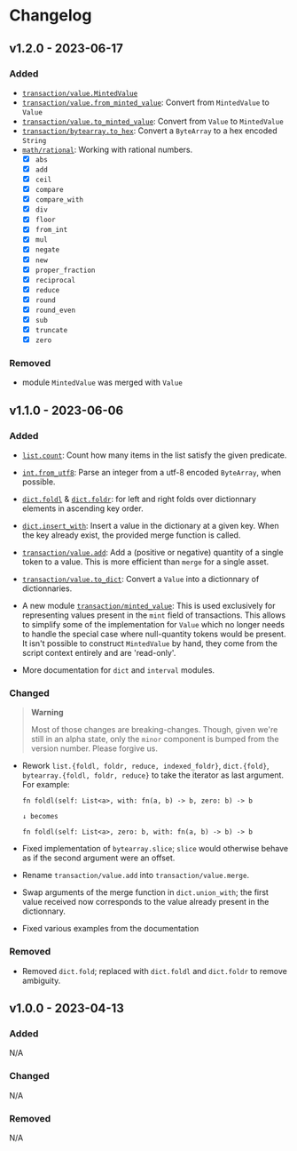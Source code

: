 # Changelog

## v1.2.0 - 2023-06-17

### Added

- [`transaction/value.MintedValue`](https://aiken-lang.github.io/stdlib/aiken/transaction/value.html#MintedValue)
- [`transaction/value.from_minted_value`](https://aiken-lang.github.io/stdlib/aiken/transaction/value.html#from_minted_value): Convert from `MintedValue` to `Value`
- [`transaction/value.to_minted_value`](https://aiken-lang.github.io/stdlib/aiken/transaction/value.html#to_minted_value): Convert from `Value` to `MintedValue`
- [`transaction/bytearray.to_hex`](https://aiken-lang.github.io/stdlib/aiken/bytearray.html#to_hex): Convert a `ByteArray` to a hex encoded `String`
- [`math/rational`](https://aiken-lang.github.io/stdlib/aiken/math/rational.html): Working with rational numbers.
    - [x] `abs`
    - [x] `add`
    - [x] `ceil`
    - [x] `compare`
    - [x] `compare_with`
    - [x] `div`
    - [x] `floor`
    - [x] `from_int`
    - [x] `mul`
    - [x] `negate`
    - [x] `new`
    - [x] `proper_fraction`
    - [x] `reciprocal`
    - [x] `reduce`
    - [x] `round`
    - [x] `round_even`
    - [x] `sub`
    - [x] `truncate`
    - [x] `zero`

### Removed

- module `MintedValue` was merged with `Value`

## v1.1.0 - 2023-06-06

### Added

- [`list.count`](https://aiken-lang.github.io/stdlib/aiken/list.html#count): Count how many items in the list satisfy the given predicate.

- [`int.from_utf8`](https://aiken-lang.github.io/stdlib/aiken/int.html#from_utf8): Parse an integer from a utf-8 encoded `ByteArray`, when possible.

- [`dict.foldl`](https://aiken-lang.github.io/stdlib/aiken/dict.html#foldl) & [`dict.foldr`](https://aiken-lang.github.io/stdlib/aiken/dict.html#foldr): for left and right folds over dictionnary elements in ascending key order.

- [`dict.insert_with`](https://aiken-lang.github.io/stdlib/aiken/dict.html#insert_with): Insert a value in the dictionary at a given key. When the key already exist, the provided merge function is called.

- [`transaction/value.add`](https://aiken-lang.github.io/stdlib/aiken/transaction/value.html#add): Add a (positive or negative) quantity of a single token to a value. This is more efficient than `merge` for a single asset.

- [`transaction/value.to_dict`](https://aiken-lang.github.io/stdlib/aiken/transaction/value.html#to_dict): Convert a `Value` into a dictionnary of dictionnaries.

- A new module [`transaction/minted_value`](https://aiken-lang.github.io/stdlib/aiken/transaction/minted_value.html): This is used exclusively for representing values present in the `mint` field of transactions. This allows to simplify some of the implementation for `Value` which no longer needs to handle the special case where null-quantity tokens would be present. It isn't possible to construct `MintedValue` by hand, they come from the script context entirely and are 'read-only'.

- More documentation for `dict` and `interval` modules.

### Changed

> **Warning**
>
> Most of those changes are breaking-changes. Though, given we're still in an
> alpha state, only the `minor` component is bumped from the version number.
> Please forgive us.

- Rework `list.{foldl, foldr, reduce, indexed_foldr}`, `dict.{fold}`, `bytearray.{foldl, foldr, reduce}` to take the iterator as last argument. For example:

  ```
  fn foldl(self: List<a>, with: fn(a, b) -> b, zero: b) -> b

  ↓ becomes

  fn foldl(self: List<a>, zero: b, with: fn(a, b) -> b) -> b
  ```

- Fixed implementation of `bytearray.slice`; `slice` would otherwise behave as if the second argument were an offset.

- Rename `transaction/value.add` into `transaction/value.merge`.

- Swap arguments of the merge function in `dict.union_with`; the first value received now corresponds to the value already present in the dictionnary.

- Fixed various examples from the documentation

### Removed

- Removed `dict.fold`; replaced with `dict.foldl` and `dict.foldr` to remove ambiguity.

## v1.0.0 - 2023-04-13

### Added

N/A

### Changed

N/A

### Removed

N/A
